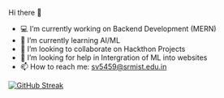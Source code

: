  Hi there 👋
- 💻 I’m currently working on Backend Development (MERN)
- 🤖 I’m currently learning  AI/ML
- 👯 I’m looking to collaborate on  Hackthon Projects
- 🥲 I’m looking for help in Intergration of ML into websites
- 📫 How to reach me: sv5459@srmist.edu.in



[![GitHub Streak](http://github-readme-streak-stats.herokuapp.com?user=SparshV0044&theme=github-dark&date_format=M%20j%5B%2C%20Y%5D)](https://git.io/streak-stats)
